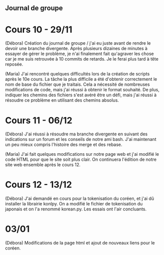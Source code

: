 ## Journal de groupe
# Cours 10 - 29/11
(Débora) Création du journal de groupe / j'ai eu juste avant de rendre le devoir une branche divergente. Après
plusieurs dizaines de minutes à essayer de gérer le problème, je n'ai finalement fait qu'agraver les chose car
je me suis retrouvée à 10 commits de retards. Je le ferai plus tard à tête reposée. 

(Maria) J'ai rencontré quelques difficultés lors de la création de scripts après le 10e cours. La tâche la plus 
difficile a été d'obtenir correctement le nom de base du fichier que je traitais. Cela a nécessité de nombreuses
modifications de code, mais j'ai réussi à obtenir le format souhaité. De plus, indiquer les chemins des fichiers 
s'est avéré être un défi, mais j'ai réussi à résoudre ce problème en utilisant des chemins absolus.

# Cours 11 - 06/12
(Débora) J'ai réussi à résoudre ma branche divergente en suivant des indications sur un forum et les conseils de
notre ami bash. J'ai maintenant un peu mieux compris l'histoire des merge et des rebase.

(Maria) J'ai fait quelques modifications sur notre page web et j'ai modifié le code HTML pour que le site soit plus clair. On continuera l'édition de notre site web ensemble après le cours 12. 

# Cours 12 - 13/12
(Débora) J'ai demandé en cours pour la tokenisation du coréen, et j'ai dû installer la librairie konlpy. On a
modifié le fichier de tokenisation du japonais et on l'a renommé korean.py. Les essais ont l'air concluants.

# 03/01
(Débora) Modifications de la page html et ajout de nouveaux liens pour le coréen.
